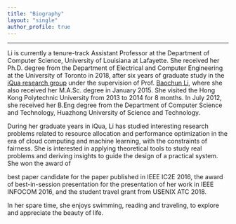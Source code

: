 ```yaml
---
title: "Biography"
layout: "single"
author_profile: true
---
```


---

Li is currently a tenure-track Assistant Professor at the Department of Computer Science, University of Louisiana at Lafayette. She received her Ph.D. degree from the Department of Electrical and Computer Engineering at the University of Toronto in 2018, after six years of graduate study in the [iQua research group](http://iqua.ece.toronto.edu/index.html) under the supervision of Prof. [Baochun Li](http://iqua.ece.toronto.edu/bli/index.html), where she also received her M.A.Sc. degree in January 2015. She visited the Hong Kong Polytechnic University from 2013 to 2014 for 8 months. In July 2012, she received her B.Eng degree from the Department of Computer Science and Technology, Huazhong University of Science and Technology.

During her graduate years in iQua, Li has studied interesting research problems related to resource allocation and performance optimization in the era of cloud computing and machine learning, with the constraints of fairness. She is interested in applying theoretical tools to study real problems and deriving insights to guide the design of a practical system. She won the award of 
<!---
[**best paper candidate**](http://conferences.computer.org/IC2E/2016/program.htm) for the paper published in IEEE IC2E 2016, the award of [**best-in-session presentation**](http://infocom2016.ieee-infocom.org/program/main-technical-program) 
-->
best paper candidate for the paper published in IEEE IC2E 2016, the award of best-in-session presentation for the presentation of her work in IEEE INFOCOM 2016, and the student travel grant from USENIX ATC 2018.

<!---
During her undergraduate years, Li achieved excellent academic performance, especially in courses of mathematics and major fundamentals, ranking the top 3% among four hundred students. In the summer of 2011, she received an opportunity to take an internship at Baidu, Inc. in Beijing, the largest search engine provider in China. In her final year, she joined the research group of “Cloud Datacenter & Green Computing/Communications” in her university, actively involved in the thesis project of analyzing the tradeoff between power and performance in datacenter networks. She also took some volunteer work such as organizing scientific lectures.
-->

In her spare time, she enjoys swimming, reading and traveling, to explore and appreciate the beauty of life.
